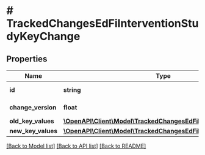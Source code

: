 # # TrackedChangesEdFiInterventionStudyKeyChange

## Properties

Name | Type | Description | Notes
------------ | ------------- | ------------- | -------------
**id** | **string** | Resource identifier | [optional]
**change_version** | **float** | Change version | [optional]
**old_key_values** | [**\OpenAPI\Client\Model\TrackedChangesEdFiInterventionStudyKey**](TrackedChangesEdFiInterventionStudyKey.md) |  | [optional]
**new_key_values** | [**\OpenAPI\Client\Model\TrackedChangesEdFiInterventionStudyKey**](TrackedChangesEdFiInterventionStudyKey.md) |  | [optional]

[[Back to Model list]](../../README.md#models) [[Back to API list]](../../README.md#endpoints) [[Back to README]](../../README.md)
